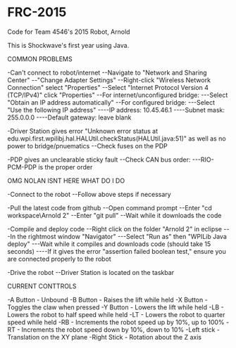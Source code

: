 # FRC-2015
Code for Team 4546's 2015 Robot, Arnold

This is Shockwave's first year using Java.

COMMON PROBLEMS

-Can't connect to robot/internet
	--Navigate to "Network and Sharing Center"
	--"Change Adapter Settings"
	--Right-click "Wireless Network Connection" select "Properties"
	--Select "Internet Protocol Version 4 (TCP/IPv4)" click "Properties"
	--For internet/unconfigured bridge:
		---Select "Obtain an IP address automatically"
	--For configured bridge:
		---Select "Use the following IP address"
			----IP address: 10.45.46.1
			----Subnet mask: 255.0.0.0
			----Default gateway: leave blank

-Driver Station gives error "Unknown error status at edu.wpi.first.wpilibj.hal.HALUtil.checkStatus(HALUtil.java:51)"
as well as no power to bridge/pnuematics
	--Check fuses on the PDP
	
-PDP gives an unclearable sticky fault
	--Check CAN bus order:
		---RIO-PCM-PDP is the proper order
		
OMG NOLAN ISNT HERE WHAT DO I DO

-Connect to the robot
	--Follow above steps if necessary
	
-Pull the latest code from github
	--Open command prompt
	--Enter "cd workspace\Arnold 2"
	--Enter "git pull"
	--Wait while it downloads the code

-Compile and deploy code
	--Right click on the folder "Arnold 2" in eclipse
		---In the rightmost window "Navigator"
		---Select "Run as" then "WPILib Java deploy"
		---Wait while it compiles and downloads code (should take 15 seconds)
			----If it gives the error "assertion failed boolean test," ensure you are connected properly to the robot
			
-Drive the robot
	--Driver Station is located on the taskbar
	
CURRENT CONTTROLS

-A Button - Unbound
-B Button - Raises the lift while held
-X Button - Toggles the claw when pressed
-Y Button - Lowers the lift while held
-LB - Lowers the robot to half speed while held
-LT - Lowers the robot to quarter speed while held
-RB - Increments the robot speed up by 10%, up to 100%
-RT - Increments the robot speed down by 10%, down to 10%
-Left stick - Translation on the XY plane
-Right Stick - Rotation about the Z axis